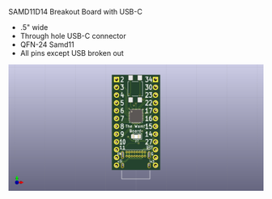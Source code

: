 SAMD11D14 Breakout Board with USB-C
- .5" wide
- Through hole USB-C connector
- QFN-24 Samd11
- All pins except USB broken out

![Render](samd11d14_usb-c.png)
